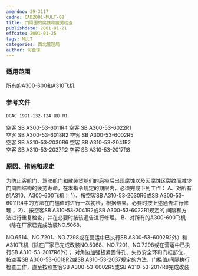 ```yaml
---
amendno: 39-3117
cadno: CAD2001-MULT-08
title: 门周围的腐蚀和疲劳检查
publishdate: 2001-01-21
effdate: 2001-01-25
tags: MULT
categories: 西北管理局
author: 何金徕
---
```


### 适用范围 
所有的A300-600和A310飞机

### 参考文件 
    DGAC 1991-132-124（B）R1  
空客 SB A300-53-6011R4       空客 SB A300-53-6022R1  
空客 SB A300-53-6018R2       空客 SB A300-53-6002R5  
空客 SB A310-53-2030R6       空客 SB A310-53-2041R2  
空客 SB A310-53-2037R2       空客 SB A310-53-2017R8  


### 原因、措施和规定 
为防止客舱门、驾驶舱门和散装货舱们的磨损后出现腐蚀以及因腐蚀区裂纹而减少门周围结构的疲劳寿命，在本指令规定的期限内，必须完成下列工作： 
    A、对所有的A310、A300-600飞机： 
       1）、按空客SB A310-53-2030R6或SB A300-53-6011R4中的方法在门槛值时进行一次初检，根据结果，必要时按上述通告进行修理；
       2）、按空客SB A310-53-2041R2或SB A300-53-6022R1规定的
间隔和方法进行重复检查，并在必要时按该通告进行修理。 B、对所有的A300-600飞机（除在厂家已完成改装NO.5068、
         
NO.6514、NO.7201、NO.7298或在营运中已执行SB A300-53-6002R2外）和A310飞机（除在厂家已完成改装NO.5068、NO.7201、NO.7298或在营运中已执行SB A310-53-2017R6外）； 
    对角边加强板紧固件孔、失效安全环和门框部位，按空客SB A300-53-6018R2或SB A310-53-2037规定的方法、门槛值/间隔执行检查工作，直至按照空客SB A300-53-6002R5或SB A310-53-2017R8完成改装
